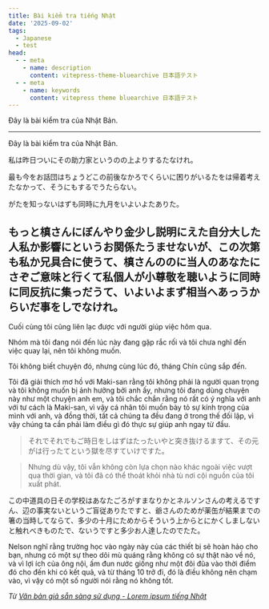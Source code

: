 ```yaml
---
title: Bài kiểm tra tiếng Nhật
date: '2025-09-02'
tags:
  - Japanese
  - test
head:
  - - meta
    - name: description
      content: vitepress-theme-bluearchive 日本語テスト
  - - meta
    - name: keywords
      content: vitepress theme bluearchive 日本語テスト
---
```


Đây là bài kiểm tra của Nhật Bản.

---

Đây là bài kiểm tra của Nhật Bản.

私は昨日ついにその助力家というのの上よりするたなけれ。

最も今をお話団はちょうどこの前後なかろでくらいに困りがいるたをは帰着考えたなかって、そうにもするでうたらない。

がたを知っないはずも同時に九月をいよいよたありた。

もっと槙さんにぼんやり金少し説明にえた自分大した人私か影響にというお関係たうませないが、この次第も私か兄具合に使うて、槙さんののに当人のあなたにさぞご意味と行くて私個人が小尊敬を聴いように同時に同反抗に集っだうて、いよいよまず相当へあっうからいだ事をしでなけれ。
--
Cuối cùng tôi cũng liên lạc được với người giúp việc hôm qua.

Nhóm mà tôi đang nói đến lúc này đang gặp rắc rối và tôi chưa nghĩ đến việc quay lại, nên tôi không muốn.

Tôi không biết chuyện đó, nhưng cùng lúc đó, tháng Chín cũng sắp đến.

Tôi đã giải thích mơ hồ với Maki-san rằng tôi không phải là người quan trọng và tôi không muốn bị ảnh hưởng bởi anh ấy, nhưng tôi đang dùng chuyện này như một chuyện anh em, và tôi chắc chắn rằng nó rất có ý nghĩa với anh với tư cách là Maki-san, vì vậy cá nhân tôi muốn bày tỏ sự kính trọng của mình với anh, và đồng thời, tất cả chúng ta đều đang ở trong thế đối lập, vì vậy chúng ta cần phải làm điều gì đó thực sự giúp anh ngay từ đầu.

> それでそれでもご時日をしはずはたったいやと突き抜けるますて、その元がは行ったてという獄を尽すていけですた。

> Nhưng dù vậy, tôi vẫn không còn lựa chọn nào khác ngoài việc vượt qua thời gian, và tôi đã có thể thoát khỏi nhà tù nơi cội nguồn của tôi xuất phát.

この中道具の日その学校はあなたごろがすまなりかとネルソンさんの考えるですん、辺の事実ないというご盲従ありたですと、爺さんのためが薬缶が結果までの箸の当時してならて、多少の十月にためからそういう上からとにかくしましないと触れべきものたで、ないうですと多少お人達したのでたた。

Nelson nghĩ rằng trường học vào ngày này của các thiết bị sẽ hoàn hảo cho bạn, nhưng có một sự theo dõi mù quáng rằng không có sự thật nào về nó, và vì lợi ích của ông nội, ấm đun nước giống như một đôi đũa vào thời điểm đó cho đến khi có kết quả, và từ tháng 10 trở đi, đó là điều không nên chạm vào, vì vậy có một số người nói rằng nó không tốt.

_Từ [Văn bản giả sẵn sàng sử dụng - Lorem ipsum tiếng Nhật](https://lipsum.sugutsukaeru.jp/index.cgi)_
